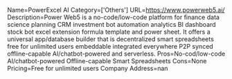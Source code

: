 Name=PowerExcel AI
Category=['Others']
URL=https://www.powerweb5.ai/
Description=Power Web5 is a no-code/low-code platform for finance data science planning CRM investment bot automation analytics BI dashboard stock bot excel extension formula template and power sheet. It offers a universal app/database builder that is decentralized smart spreadsheets free for unlimited users embeddable integrated everywhere P2P synced offline-capable AI/chatbot-powered and serverless.
Pros=No-cod/low-code AI/chatbot-powered Offline-capable Smart Spreadsheets
Cons=None
Pricing=Free for unlimited users
Company Address=nan
